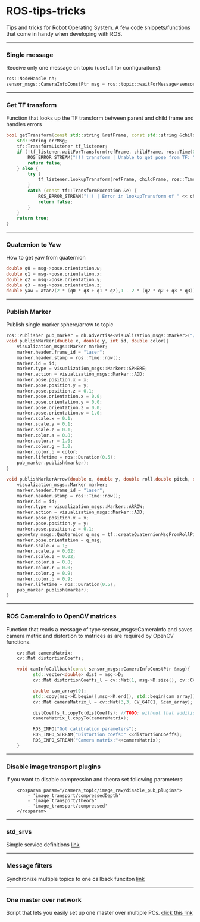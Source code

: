 # ROS-tips-tricks

Tips and tricks for Robot Operating System.
A few code snippets/functions that come in handy when developing with ROS.

------
### Single message
Receive only one message on topic (usefull for configuraitons):
```cpp
ros::NodeHandle nh;
sensor_msgs::CameraInfoConstPtr msg = ros::topic::waitForMessage<sensor_msgs::CameraInfo>("/camera_info", nh, 10.0);
```

------
### Get TF transform
Function that looks up the TF transform between parent and child frame and handles errors
```cpp
bool getTransform(const std::string &refFrame, const std::string &childFrame, tf::StampedTransform &transform) {
	std::string errMsg;
	tf::TransformListener tf_listener;
	if (!tf_listener.waitForTransform(refFrame, childFrame, ros::Time(0), ros::Duration(0.6), ros::Duration(0.1), &errMsg)) {
		ROS_ERROR_STREAM("!!! transform | Unable to get pose from TF: " << errMsg);
		return false;
	} else {
		try {
			tf_listener.lookupTransform(refFrame, childFrame, ros::Time(0), transform);
		}
		catch (const tf::TransformException &e) {
			ROS_ERROR_STREAM("!!! | Error in lookupTransform of " << childFrame << " in " << refFrame);
			return false;
		}
	}
	return true;
}
```
------

### Quaternion to Yaw
How to get yaw from quaternion
```cpp
double q0 = msg->pose.orientation.w;
double q1 = msg->pose.orientation.x;
double q2 = msg->pose.orientation.y;
double q3 = msg->pose.orientation.z;
double yaw = atan2(2 * (q0 * q3 + q1 * q2),1 - 2 * (q2 * q2 + q3 * q3)) + 3.14159;   
```

------
### Publish Marker
Publish single marker sphere/arrow to topic

```cpp
ros::Publisher pub_marker = nh.advertise<visualization_msgs::Marker>("/markers", 10);
void publishMarker(double x, double y, int id, double color){
	visualization_msgs::Marker marker;
	marker.header.frame_id = "laser";
	marker.header.stamp = ros::Time::now();
	marker.id = id;
	marker.type = visualization_msgs::Marker::SPHERE;
	marker.action = visualization_msgs::Marker::ADD;
	marker.pose.position.x = x;
	marker.pose.position.y = y;
	marker.pose.position.z = 0.1;
	marker.pose.orientation.x = 0.0;
	marker.pose.orientation.y = 0.0;
	marker.pose.orientation.z = 0.0;
	marker.pose.orientation.w = 1.0;
	marker.scale.x = 0.1;
	marker.scale.y = 0.1;
	marker.scale.z = 0.1;
	marker.color.a = 0.8;
	marker.color.r = 1.0;
	marker.color.g = 1.0;
	marker.color.b = color;
	marker.lifetime = ros::Duration(0.5);
	pub_marker.publish(marker);
}

void publishMarkerArrow(double x, double y, double roll,double pitch, double yaw, int id){
	visualization_msgs::Marker marker;
	marker.header.frame_id = "laser";
	marker.header.stamp = ros::Time::now();
	marker.id = id;
	marker.type = visualization_msgs::Marker::ARROW;
	marker.action = visualization_msgs::Marker::ADD;
	marker.pose.position.x = x;
	marker.pose.position.y = y;
	marker.pose.position.z = 0.1;
	geometry_msgs::Quaternion q_msg = tf::createQuaternionMsgFromRollPitchYaw(roll,pitch,yaw);
	marker.pose.orientation = q_msg;
	marker.scale.x = 1;
	marker.scale.y = 0.02;
	marker.scale.z = 0.02;
	marker.color.a = 0.8;
	marker.color.r = 0.0;
	marker.color.g = 0.9;
	marker.color.b = 0.9;
	marker.lifetime = ros::Duration(0.5);
	pub_marker.publish(marker);
}
```

------
### ROS CameraInfo to OpenCV matrices
Function that reads a message of type sensor_msgs::CameraInfo and saves camera matrix and distortion to matrices as are required by OpenCV functions.
```cpp
	cv::Mat cameraMatrix;
   	cv::Mat distortionCoeffs;

	void camInfoCallback(const sensor_msgs::CameraInfoConstPtr &msg){
	      std::vector<double> dist = msg->D;
	      cv::Mat distortionCoeffs_l = cv::Mat(1, msg->D.size(), cv::CV_64FC1, &dist[0]);

	      double cam_array[9];
	      std::copy(msg->K.begin(),msg->K.end(), std::begin(cam_array));
	      cv::Mat cameraMatrix_l = cv::Mat(3,3, CV_64FC1, &cam_array);

	      distCoeffs_l.copyTo(distCoeffs); //TODO: without that additional copy they become strange when function gets out of scope
	      cameraMatrix_l.copyTo(cameraMatrix);

	      ROS_INFO("Got calibration parameters");
	      ROS_INFO_STREAM("Distortion coefs:" <<distortionCoeffs);
	      ROS_INFO_STREAM("Camera matrix:"<<cameraMatrix);
	}
```

------
### Disable image transport plugins
If you want to disable compression and theora set following parameters:
```
	<rosparam param="/camera_topic/image_raw/disable_pub_plugins">
		- 'image_transport/compressedDepth'
		- 'image_transport/theora'
		- 'image_transport/compressed'
	</rosparam>
```

-------
### std_srvs
Simple service definitions [link](http://wiki.ros.org/std_srvs)

------
### Message filters
Synchronize multiple topics to one callback funciton [link](http://wiki.ros.org/message_filters#Time_Synchronizer)

------
### One master over network
Script that lets you easily set up one master over multiple PCs.
[click this link](https://github.com/JanezCim/ROS_over_network/blob/master/one_master.bash)
